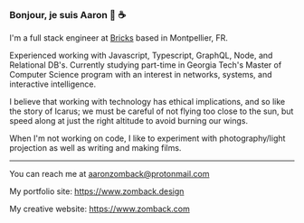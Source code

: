 ### Bonjour, je suis Aaron 👋 ☕️ 

I'm a full stack engineer at [Bricks](https://www.bricks.co/) based in Montpellier, FR.

Experienced working with Javascript, Typescript, GraphQL, Node, and Relational DB's. Currently studying part-time in Georgia Tech's Master of Computer Science program with an interest in networks, systems, and interactive intelligence.

I believe that working with technology has ethical implications, and so like the story of Icarus; we must be careful of not flying too close to the sun, but speed along at just the right altitude to avoid burning our wings.

When I'm not working on code, I like to experiment with photography/light projection as well as writing and making films.

----------------------------------------------------------------------------------------------------------------------------------------------------------------------------------

You can reach me at aaronzomback@protonmail.com

My portfolio site: https://www.zomback.design

My creative website: https://www.zomback.com

<!--
**aaronzomback/aaronzomback** is a ✨ _special_ ✨ repository because its `README.md` (this file) appears on your GitHub profile.


